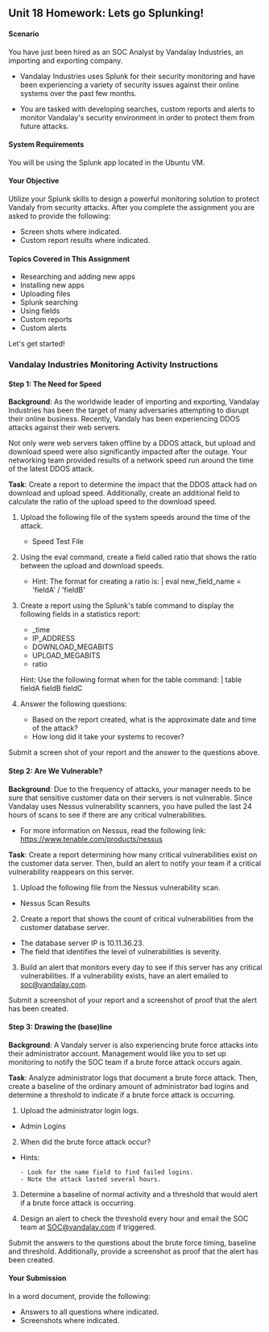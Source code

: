## Unit 18 Homework: Lets go Splunking!

#### Scenario
You have just been hired as an SOC Analyst by Vandalay Industries, an importing and exporting company.

- Vandalay Industries uses Splunk for their security monitoring and have been experiencing a variety of security issues against their online systems over the past few months.

- You are tasked with developing searches, custom reports and alerts to monitor Vandalay's security environment in order to protect them from future attacks.



#### System Requirements
You will be using the Splunk app located in the Ubuntu VM.

#### Your Objective
Utilize your Splunk skills to design a powerful monitoring solution to protect Vandaly from security attacks.
After you complete the assignment you are asked to provide the following:

- Screen shots where indicated.
- Custom report results where indicated.


#### Topics Covered in This Assignment

- Researching and adding new apps
- Installing new apps
- Uploading files
- Splunk searching
- Using fields
- Custom reports
- Custom alerts

Let's get started!


### Vandalay Industries Monitoring Activity Instructions

#### Step 1: The Need for Speed
**Background**: As the worldwide leader of importing and exporting, Vandalay Industries has been the target of many adversaries attempting to disrupt their online business. Recently, Vandaly has been experiencing DDOS attacks against their web servers.

Not only were web servers taken offline by a DDOS attack, but upload and download speed were also significantly impacted after the outage. Your networking team provided results of a network speed run around the time of the latest DDOS attack.

**Task**: Create a report to determine the impact that the DDOS attack had on download and upload speed. Additionally, create an additional field to calculate the ratio of the upload speed to the download speed.


1. Upload the following file of the system speeds around the time of the attack.

    - Speed Test File



2. Using the eval command, create a field called ratio that shows the ratio between the upload and download speeds.

   - Hint: The format for creating a ratio is: | eval new_field_name = 'fieldA'  / 'fieldB'




3. Create a report using the Splunk's table command to display the following fields in a statistics report:

   - _time
   - IP_ADDRESS
   - DOWNLOAD_MEGABITS
   - UPLOAD_MEGABITS
   - ratio

   Hint: Use the following format when for the table command: | table fieldA  fieldB fieldC


4. Answer the following questions:

   - Based on the report created, what is the approximate date and time of the attack?
   - How long did it take your systems to recover?



Submit a screen shot of your report and the answer to the questions above.

#### Step 2: Are We Vulnerable?

**Background**:  Due to the frequency of attacks, your manager needs to be sure that sensitive customer data on their servers is not vulnerable. Since Vandalay uses Nessus vulnerability scanners, you have pulled the last 24 hours of scans to see if there are any critical vulnerabilities.

  - For more information on Nessus, read the following link: https://www.tenable.com/products/nessus


**Task**: Create a report determining how many critical vulnerabilities exist on the customer data server. Then, build an alert to notify your team if a critical vulnerability reappears on this server.


1. Upload the following file from the Nessus vulnerability scan.

  - Nessus Scan Results



2. Create a report that shows the count of critical vulnerabilities from the customer database server.

  - The database server IP is 10.11.36.23.
  - The field that identifies the level of vulnerabilities is severity.



3. Build an alert that monitors every day to see if this server has any critical vulnerabilities. If a vulnerability exists, have an alert emailed to soc@vandalay.com.


  Submit a screenshot of your report and a screenshot of proof that the alert has been created.

#### Step 3: Drawing the (base)line
**Background**:  A Vandaly server is also experiencing brute force attacks into their administrator account. Management would like you to set up monitoring to notify the SOC team if a brute force attack occurs again.

**Task**: Analyze administrator logs that document a brute force attack. Then, create a baseline of the ordinary amount of administrator bad logins and determine a threshold to indicate if a brute force attack is occurring.


1. Upload the administrator login logs.

  - Admin Logins



2. When did the brute force attack occur?

  - Hints:

        - Look for the name field to find failed logins.
        - Note the attack lasted several hours.





3. Determine a baseline of normal activity and a threshold that would alert if a brute force attack is occurring.


4. Design an alert to check the threshold every hour and email the SOC team at SOC@vandalay.com if triggered.


Submit the answers to the questions about the brute force timing, baseline and threshold. Additionally, provide a screenshot as proof that the alert has been created.

#### Your Submission
In a word document, provide the following:

  - Answers to all questions where indicated.
  - Screenshots where indicated.
